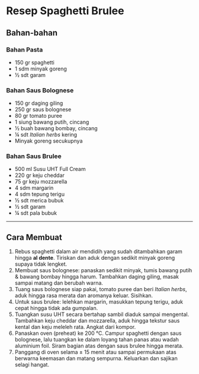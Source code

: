 # Resep Spaghetti Brulee

## Bahan-bahan

### Bahan Pasta
- 150 gr spaghetti  
- 1 sdm minyak goreng  
- ½ sdt garam  

### Bahan Saus Bolognese
- 150 gr daging giling  
- 250 gr saus bolognese
- 80 gr tomato puree 
- 1 siung bawang putih, cincang  
- ½ buah bawang bombay, cincang  
- ¼ sdt *Italian herbs* kering  
- Minyak goreng secukupnya  

### Bahan Saus Brulee
- 500 ml Susu UHT Full Cream  
- 220 gr keju cheddar
- 75 gr keju mozzarella  
- 4 sdm margarin  
- 4 sdm tepung terigu  
- ½ sdt merica bubuk
- ½ sdt garam
- ¼ sdt pala bubuk

---

## Cara Membuat

1. Rebus spaghetti dalam air mendidih yang sudah ditambahkan garam hingga **al dente**. Tiriskan dan aduk dengan sedikit minyak goreng supaya tidak lengket.  
2. Membuat saus bolognese: panaskan sedikit minyak, tumis bawang putih & bawang bombay hingga harum. Tambahkan daging giling, masak sampai matang dan berubah warna.  
3. Tuang saus bolognese siap pakai, tomato puree dan beri *Italian herbs*, aduk hingga rasa merata dan aromanya keluar. Sisihkan.  
4. Untuk saus brulee: lelehkan margarin, masukkan tepung terigu, aduk cepat hingga tidak ada gumpalan.  
5. Tuangkan susu UHT secara bertahap sambil diaduk sampai mengental. Tambahkan keju cheddar dan mozzarella, aduk hingga tekstur saus kental dan keju meleleh rata. Angkat dari kompor.  
6. Panaskan oven (preheat) ke 200 °C. Campur spaghetti dengan saus bolognese, lalu tuangkan ke dalam loyang tahan panas atau wadah aluminium foil. Siram bagian atas dengan saus brulee hingga merata.  
7. Panggang di oven selama ± 15 menit atau sampai permukaan atas berwarna keemasan dan matang sempurna. Keluarkan dan sajikan selagi hangat.
